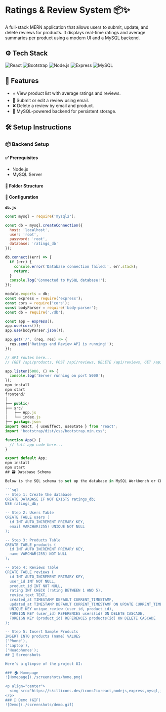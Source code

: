 # Ratings & Review System 📦✨

A full-stack MERN application that allows users to submit, update, and delete reviews for products. It displays real-time ratings and average summaries per product using a modern UI and a MySQL backend.
## ⚙️ Tech Stack

![React](https://img.shields.io/badge/-React-61DAFB?logo=react&logoColor=white&style=for-the-badge)
![Bootstrap](https://img.shields.io/badge/-Bootstrap-7952B3?logo=bootstrap&logoColor=white&style=for-the-badge)
![Node.js](https://img.shields.io/badge/-Node.js-339933?logo=node.js&logoColor=white&style=for-the-badge)
![Express](https://img.shields.io/badge/-Express-000000?logo=express&logoColor=white&style=for-the-badge)
![MySQL](https://img.shields.io/badge/-MySQL-4479A1?logo=mysql&logoColor=white&style=for-the-badge)
## 🌟 Features

- ⭐ View product list with average ratings and reviews.
- 📝 Submit or edit a review using email.
- ❌ Delete a review by email and product.
- 💾 MySQL-powered backend for persistent storage.

## 🛠️ Setup Instructions

### 📦 Backend Setup

#### ✅ Prerequisites
- Node.js
- MySQL Server

#### 📁 Folder Structure

#### 🔧 Configuration

**`db.js`**
```js
const mysql = require('mysql2');

const db = mysql.createConnection({
  host: 'localhost',
  user: 'root',
  password: 'root',
  database: 'ratings_db'
});

db.connect((err) => {
  if (err) {
    console.error('Database connection failed:', err.stack);
    return;
  }
  console.log('Connected to MySQL database!');
});

module.exports = db;
const express = require('express');
const cors = require('cors');
const bodyParser = require('body-parser');
const db = require('./db');

const app = express();
app.use(cors());
app.use(bodyParser.json());

app.get('/', (req, res) => {
  res.send('Ratings and Review API is running!');
});

// API routes here...
// (GET /api/products, POST /api/reviews, DELETE /api/reviews, GET /api/product-summary)

app.listen(5000, () => {
  console.log('Server running on port 5000');
});
npm install
npm start
frontend/
│
├── public/
├── src/
│   ├── App.js
│   └── index.js
├── package.json
import React, { useEffect, useState } from 'react';
import 'bootstrap/dist/css/bootstrap.min.css';

function App() {
  // full app code here...
}

export default App;
npm install
npm start
## 🗃️ Database Schema

Below is the SQL schema to set up the database in MySQL Workbench or CLI:

```sql
-- Step 1: Create the database
CREATE DATABASE IF NOT EXISTS ratings_db;
USE ratings_db;

-- Step 2: Users Table
CREATE TABLE users (
  id INT AUTO_INCREMENT PRIMARY KEY,
  email VARCHAR(255) UNIQUE NOT NULL
);

-- Step 3: Products Table
CREATE TABLE products (
  id INT AUTO_INCREMENT PRIMARY KEY,
  name VARCHAR(255) NOT NULL
);

-- Step 4: Reviews Table
CREATE TABLE reviews (
  id INT AUTO_INCREMENT PRIMARY KEY,
  user_id INT NOT NULL,
  product_id INT NOT NULL,
  rating INT CHECK (rating BETWEEN 1 AND 5),
  review_text TEXT,
  created_at TIMESTAMP DEFAULT CURRENT_TIMESTAMP,
  updated_at TIMESTAMP DEFAULT CURRENT_TIMESTAMP ON UPDATE CURRENT_TIMESTAMP,
  UNIQUE KEY unique_review (user_id, product_id),
  FOREIGN KEY (user_id) REFERENCES users(id) ON DELETE CASCADE,
  FOREIGN KEY (product_id) REFERENCES products(id) ON DELETE CASCADE
);

-- Step 5: Insert Sample Products
INSERT INTO products (name) VALUES
('Phone'),
('Laptop'),
('Headphones');
## 📸 Screenshots

Here’s a glimpse of the project UI:

### 🏠 Homepage
![Homepage](./screenshots/home.png)

<p align="center">
  <img src="https://skillicons.dev/icons?i=react,nodejs,express,mysql,js,html,css,bootstrap" alt="Tech Stack" />
</p>
### 🎥 Demo (GIF)
![Demo](./screenshots/demo.gif)


